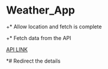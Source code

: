 # Weather_App

+* Allow location and fetch is complete

+* Fetch data from the API 


[API LINK](https://openweathermap.org/current)

*# Redirect the details
